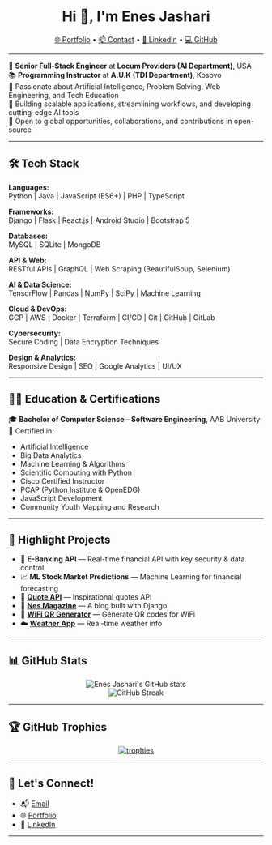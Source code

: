 <h1 align="center">Hi 👋, I'm Enes Jashari</h1>

<p align="center">
  <a href="https://enesjashari.github.io/">🌐 Portfolio</a> •
  <a href="mailto:enesjashari2004@gmail.com">📫 Contact</a> •
  <a href="https://linkedin.com/in/enesjashari">💼 LinkedIn</a> •
  <a href="https://github.com/enesjashari">💻 GitHub</a>
</p>

---

🎯 **Senior Full-Stack Engineer** at **Locum Providers (AI Department)**, USA  
📚 **Programming Instructor** at **A.U.K (TDI Department)**, Kosovo  
🧠 Passionate about Artificial Intelligence, Problem Solving, Web Engineering, and Tech Education  
🚀 Building scalable applications, streamlining workflows, and developing cutting-edge AI tools  
💬 Open to global opportunities, collaborations, and contributions in open-source

---

## 🛠️ Tech Stack

**Languages:**  
Python | Java | JavaScript (ES6+) | PHP | TypeScript  

**Frameworks:**  
Django | Flask | React.js | Android Studio | Bootstrap 5  

**Databases:**  
MySQL | SQLite | MongoDB  

**API & Web:**  
RESTful APIs | GraphQL | Web Scraping (BeautifulSoup, Selenium)  

**AI & Data Science:**  
TensorFlow | Pandas | NumPy | SciPy | Machine Learning  

**Cloud & DevOps:**  
GCP | AWS | Docker | Terraform | CI/CD | Git | GitHub | GitLab  

**Cybersecurity:**  
Secure Coding | Data Encryption Techniques  

**Design & Analytics:**  
Responsive Design | SEO | Google Analytics | UI/UX  

---

## 🧑‍🏫 Education & Certifications

🎓 **Bachelor of Computer Science – Software Engineering**, AAB University  
📜 Certified in:
- Artificial Intelligence  
- Big Data Analytics  
- Machine Learning & Algorithms  
- Scientific Computing with Python  
- Cisco Certified Instructor  
- PCAP (Python Institute & OpenEDG)  
- JavaScript Development  
- Community Youth Mapping and Research  

---

## 📂 Highlight Projects

- 🔐 **E-Banking API** — Real-time financial API with key security & data control  
- 📈 **ML Stock Market Predictions** — Machine Learning for financial forecasting  
- 💬 [**Quote API**](https://quoteapi.pythonanywhere.com) — Inspirational quotes API  
- 📰 [**Nes Magazine**](https://nesmagazine.pythonanywhere.com) — A blog built with Django  
- 📶 [**WiFi QR Generator**](https://wifiqrcode.pythonanywhere.com) — Generate QR codes for WiFi  
- ☁️ [**Weather App**](https://liveweather.pythonanywhere.com) — Real-time weather info  

---

## 📊 GitHub Stats

<p align="center">
  <img src="https://github-readme-stats.vercel.app/api?username=enesjashari&show_icons=true&theme=radical" alt="Enes Jashari's GitHub stats" />
  <br/>
  <img src="https://github-readme-streak-stats.herokuapp.com/?user=enesjashari&theme=radical" alt="GitHub Streak" />
</p>

---

## 🏆 GitHub Trophies

<p align="center">
  <a href="https://github.com/ryo-ma/github-profile-trophy">
    <img src="https://github-profile-trophy.vercel.app/?username=enesjashari&theme=darkhub" alt="trophies" />
  </a>
</p>

---

## 🤝 Let's Connect!

- 📬 [Email](mailto:enesjashari2004@gmail.com)  
- 🌐 [Portfolio](https://enesjashari.github.io)  
- 💼 [LinkedIn](https://linkedin.com/in/enesjashari)

---
